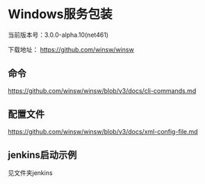 # Windows服务包装

当前版本号：3.0.0-alpha.10(net461)

下载地址： https://github.com/winsw/winsw

## 命令
https://github.com/winsw/winsw/blob/v3/docs/cli-commands.md

## 配置文件
https://github.com/winsw/winsw/blob/v3/docs/xml-config-file.md

## jenkins启动示例
见文件夹jenkins
